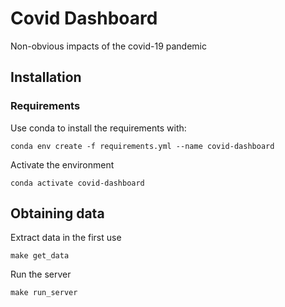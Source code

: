 # Covid Dashboard
Non-obvious impacts of the covid-19 pandemic

## Installation


### Requirements

Use conda to install the requirements with:


```
conda env create -f requirements.yml --name covid-dashboard 
```

Activate the environment

```
conda activate covid-dashboard
```

## Obtaining data

Extract data in the first use

```
make get_data
```

Run the server

```
make run_server 
```
